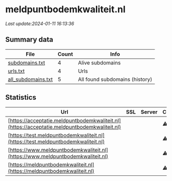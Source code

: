 # meldpuntbodemkwaliteit.nl
*Last update:2024-01-11 16:13:36*
## Summary data
| File       | Count | Info |
|------------|-------|------|
|[subdomains.txt](/data/meldpuntbodemkwaliteit/subdomains.txt)|4|Alive subdomains|
|[urls.txt](/data/meldpuntbodemkwaliteit/urls.txt)|4|Urls|
|[all_subdomains.txt](/data/meldpuntbodemkwaliteit/all_subdomains.txt)|5|All found subdomains (history)|
## Statistics
| Url | SSL | Server | Cookie | HSTS | CSP | XFO | XXP | RP | Tech |
|------------|-------|------|------|------|------|------|------|------|------|
|[https://acceptatie.meldpuntbodemkwaliteit.nl](https://acceptatie.meldpuntbodemkwaliteit.nl)| | |:warning: |:white_check_mark: | | |:white_check_mark: | |:white_check_mark: | |:white_check_mark: | |HSTS Microsoft ASP.N...| |
|[https://test.meldpuntbodemkwaliteit.nl](https://test.meldpuntbodemkwaliteit.nl)| | |:warning: |:white_check_mark: | | |:white_check_mark: | |:white_check_mark: | |:white_check_mark: | |HSTS Microsoft ASP.N...| |
|[https://www.meldpuntbodemkwaliteit.nl](https://www.meldpuntbodemkwaliteit.nl)| | |:warning: |:white_check_mark: | | |:white_check_mark: | |:white_check_mark: | |:white_check_mark: | |HSTS| |
|[https://meldpuntbodemkwaliteit.nl](https://meldpuntbodemkwaliteit.nl)| | |:warning: |:white_check_mark: | | |:white_check_mark: | |:white_check_mark: | |:white_check_mark: | |HSTS Microsoft ASP.N...| |